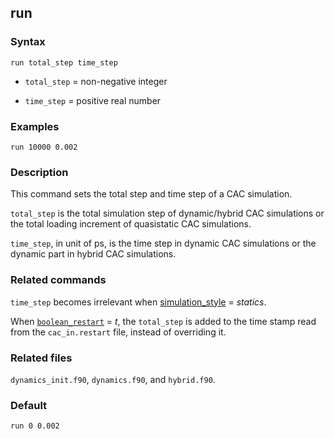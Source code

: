 ## run

### Syntax

	run total_step time_step

* `total_step` = non-negative integer

* `time_step` = positive real number

### Examples

	run 10000 0.002

### Description

This command sets the total step and time step of a CAC simulation.

`total_step` is the total simulation step of dynamic/hybrid CAC simulations or the total loading increment of quasistatic CAC simulations.

`time_step`, in unit of ps, is the time step in dynamic CAC simulations or the dynamic part in hybrid CAC simulations.

### Related commands

`time_step` becomes irrelevant when [simulation_style](simulator.md) = _statics_.

When [`boolean_restart`](restart.md) = _t_, the `total_step` is added to the time stamp read from the `cac_in.restart` file, instead of overriding it.

### Related files

`dynamics_init.f90`, `dynamics.f90`, and `hybrid.f90`.

### Default

	run 0 0.002